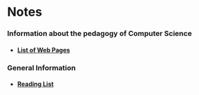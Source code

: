 # Notes

### Information about the pedagogy of Computer Science

* #### [List of Web Pages](WebSites.md)

### General Information

* #### [Reading List](Bookers.md)
